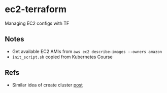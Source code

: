 # ec2-terraform

Managing EC2 configs with TF

## Notes

- Get available EC2 AMIs from `aws ec2 describe-images --owners amazon`
- `init_script.sh` copied from Kubernetes Course


## Refs

- Similar idea of create cluster [post](https://medium.com/@yakuphanbilgic3/project-creating-a-kubernetes-cluster-with-terraform-on-aws-6896f78e20ea)